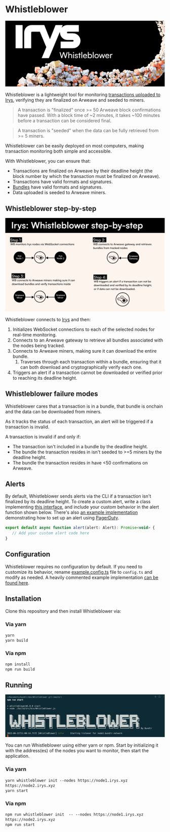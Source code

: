 # Whistleblower


![](./assets/irys-whistleblower.png?raw=true)

Whistleblower is a lightweight tool for monitoring [transactions uploaded to Irys](https://docs.irys.xyz/learn/transaction-lifecycle), verifying they are finalized on Arweave and seeded to miners. 

> A transaction is "finalized" once >= 50 Arweave block confirmations have passed. With a block time of ~2 minutes, it takes ~100 minutes before a transaction can be considered final.

> A transaction is "seeded" when the data can be fully retrieved from >= 5 miners.

Whistleblower can be easily deployed on most computers, making transaction monitoring both simple and accessible.

With Whistleblower, you can ensure that:

- Transactions are finalized on Arweave by their deadline height (the block number by which the transaction must be finalized on Arweave).
- Transactions have valid formats and signatures.
- [Bundles](https://docs.irys.xyz/learn/bundles) have valid formats and signatures.
- Data uploaded is seeded to Arweave miners.


## Whistleblower step-by-step

![](./assets/irys-whistleblower-steps.png?raw=true)

Whistleblower connects to [Irys](https://docs.irys.xyz/overview/nodes) and then:
1. Initializes WebSocket connections to each of the selected nodes for real-time monitoring.
2. Connects to an Arweave gateway to retrieve all bundles associated with the nodes being tracked.
3. Connects to Arweave miners, making sure it can download the entire bundle. 
   1. Traverses through each transaction within a bundle, ensuring that it can both download and cryptographically verify each one.
4. Triggers an alert if a transaction cannot be downloaded or verified prior to reaching its deadline height.

## Whistleblower failure modes
Whistleblower cares that a transaction is in a bundle, that bundle is onchain and the data can be downloaded from miners.

As it tracks the status of each transaction, an alert will be triggered if a transaction is invalid. 

A transaction is invalid if and only if:
- The transaction isn't included in a bundle by the deadline height.
- The bundle the transaction resides in isn't seeded to >=5 miners by the deadline height.
- The bundle the transaction resides in have <50 confirmations on Arweave.


## Alerts

By default, Whistleblower sends alerts via the CLI if a transaction isn't finalized by its deadline height. To create a custom alert, write a class implementing [this interface](/src/utils/alert.ts), and include your custom behavior in the alert function shown below. There's also [an example implementation](/alert.ts) demonstrating how to set up an alert using [PagerDuty](https://www.pagerduty.com/).

```js
export default async function alert(alert: Alert): Promise<void> {
   // Add your custom alert code here
}
```

## Configuration

Whistleblower requires no configuration by default. If you need to customize its behavior, rename [example.config.ts](./example.config.ts) file to `config.ts` and modify as needed. A heavily commented example implementation [can be found here](./src/types/config.ts).

## Installation

Clone this repository and then install Whistleblower via: 

### Via yarn

```console
yarn
yarn build
```

### Via npm

```console
npm install
npm run build
```

## Running
 
![](./assets/whistleblower-running.png?raw=true)

You can run Whistleblower using either yarn or npm. Start by initializing it with the address(es) of the nodes you want to monitor, then start the application.

### Via yarn

```console
yarn whistleblower init --nodes https://node1.irys.xyz https://node2.irys.xyz
yarn start 
```

### Via npm

```console
npm run whistleblower init  -- --nodes https://node1.irys.xyz https://node2.irys.xyz
npm run start 
```
